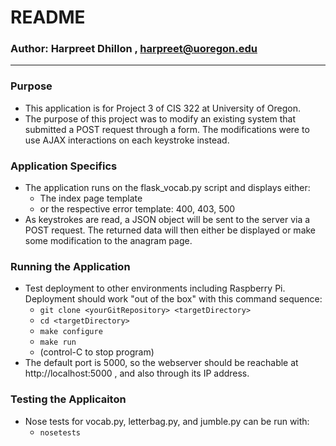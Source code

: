 # README #

### Author: Harpreet Dhillon , harpreet@uoregon.edu ###

---

### Purpose ###
* This application is for Project 3 of CIS 322 at University of Oregon.
* The purpose of this project was to modify an existing system that submitted a POST request through a form. The modifications were to use AJAX interactions on each keystroke instead.

### Application Specifics ###
* The application runs on the flask_vocab.py script and displays either:
  * The index page template
  * or the respective error template: 400, 403, 500
* As keystrokes are read, a JSON object will be sent to the server via a POST request. The returned data will then either be displayed or make some modification to the anagram page.

### Running the Application ###
* Test deployment to other environments including Raspberry Pi.  Deployment 
  should work "out of the box" with this command sequence:
  * `git clone <yourGitRepository> <targetDirectory>`
  * `cd <targetDirectory>`
  * `make configure`
  * `make run`
  * (control-C to stop program)
* The default port is 5000, so the webserver should be reachable at http://localhost:5000 , and also through its IP address.
 
### Testing the Applicaiton ###
* Nose tests for vocab.py, letterbag.py, and jumble.py can be run with:
  * `nosetests`
